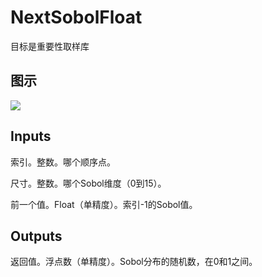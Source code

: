 # NextSobolFloat

目标是重要性取样库

## 图示

![]($-20221218-19533052.png)

## Inputs

索引。整数。哪个顺序点。

尺寸。整数。哪个Sobol维度（0到15）。

前一个值。Float（单精度）。索引-1的Sobol值。  

## Outputs

返回值。浮点数（单精度）。Sobol分布的随机数，在0和1之间。
